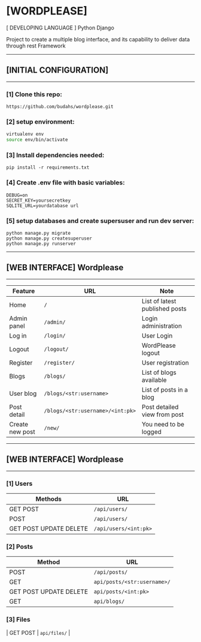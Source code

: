 # [WORDPLEASE]

[ DEVELOPING LANGUAGE ] Python Django

Project to create a multiple blog interface, and its capability to deliver data through rest Framework
___
## [INITIAL CONFIGURATION]
___

### [1] Clone this repo:

```
https://github.com/budahs/wordplease.git
```

### [2] setup environment:

```bash
virtualenv env
source env/bin/activate
```

### [3] Install dependencies needed:

```
pip install -r requirements.txt
```

### [4] Create .env file with basic variables:

```
DEBUG=on
SECRET_KEY=yoursecretkey
SQLITE_URL=yourdatabase url
```

### [5] setup databases and create supersuser and run dev server:

```
python manage.py migrate
python manage.py createsuperuser
python manage.py runserver
```

___
## [WEB INTERFACE] Wordplease
___
| Feature | URL | Note |
| ------- | --- | ---- |
| Home | `/` | List of latest published posts |
| Admin panel | `/admin/` | Login administration |
| Log in | `/login/` | User Login |
| Logout | `/logout/` | WordPlease logout |
| Register | `/register/` | User registration |
| Blogs | `/blogs/` | List of blogs available |
| User blog | `/blogs/<str:username>` | List of posts in a blog |
| Post detail | `/blogs/<str:username>/<int:pk>` | Post detailed view from post |
| Create new post | `/new/` | You need to be logged |

___
## [WEB INTERFACE] Wordplease
___

### [1] Users

| Methods | URL |
| ------ | ------ | 
| GET POST| `/api/users/` | 
| POST | `/api/users/`
| GET POST UPDATE DELETE| `/api/users/<int:pk>` |

### [2] Posts
| Method | URL |
| ------ | --- |
| POST |  `/api/posts/` |
| GET |  `api/posts/<str:username>/` |
| GET POST UPDATE DELETE|  `api/posts/<int:pk>` |
| GET|  `api/blogs/` |

### [3] Files
| GET POST |  `api/files/` |
